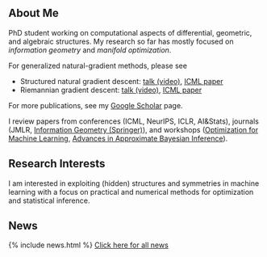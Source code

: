 ## About Me

PhD student working on computational aspects of differential, geometric, and algebraic structures. My research so far has mostly focused on *information geometry* and *manifold optimization*.

For generalized natural-gradient methods, please see 
* Structured natural gradient descent: [talk (video)](https://www.youtube.com/watch?v=vEY1ZxDJX8o&t=11s), [ICML paper](https://arxiv.org/abs/2102.07405)
* Riemannian gradient descent: [talk (video)](https://www.youtube.com/watch?v=nu1hT-LExFg), [ICML paper](https://arxiv.org/abs/2002.10060)

For more publications, see my [Google Scholar](https://scholar.google.com/citations?user=sGl6muoAAAAJ&hl=en) page.

I review papers from conferences (ICML, NeurIPS, ICLR, AI&Stats), journals (JMLR, [Information Geometry (Springer)](https://www.springer.com/journal/41884)), and workshops ([Optimization for Machine Learning](https://opt-ml.org/), [Advances in Approximate Bayesian Inference](http://approximateinference.org/)).

## Research Interests

I am interested in exploiting (hidden) structures and symmetries in machine learning with a focus on practical and numerical methods for optimization and statistical inference.

## News

{% include news.html %}
[Click here for all news](/news/)
